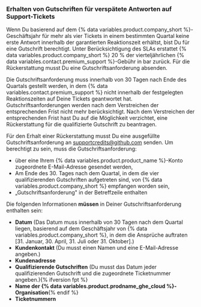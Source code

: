 
### Erhalten von Gutschriften für verspätete Antworten auf Support-Tickets

Wenn Du basierend auf dem {% data variables.product.company_short %}-Geschäftsjahr für mehr als vier Tickets in einem bestimmten Quartal keine erste Antwort innerhalb der garantierten Reaktionszeit erhältst, bist Du für eine Gutschrift berechtigt. Unter Berücksichtigung des SLAs erstattet {% data variables.product.company_short %} 20 % der vierteljährlichen {% data variables.contact.premium_support %}-Gebühr in bar zurück.  Für die Rückerstattung musst Du eine Gutschriftsanforderung absenden.

Die Gutschriftsanforderung muss innerhalb von 30 Tagen nach Ende des Quartals gestellt werden, in dem {% data variables.contact.premium_support %} nicht innerhalb der festgelegten Reaktionszeiten auf Deine Tickets geantwortet hat. Gutschriftsanforderungen werden nach dem Verstreichen der entsprechenden Frist nicht mehr berücksichtigt. Nach dem Verstreichen der entsprechenden Frist hast Du auf die Möglichkeit verzichtet, eine Rückerstattung für die qualifizierte Gutschrift zu beantragen.

Für den Erhalt einer Rückerstattung musst Du eine ausgefüllte Gutschriftsanforderung an <supportcredits@github.com> senden. Um berechtigt zu sein, muss die Gutschriftsanforderung:
- über eine Ihrem {% data variables.product.product_name %}-Konto zugeordnete E-Mail-Adresse gesendet werden,
- Am Ende des 30. Tages nach dem Quartal, in dem die vier qualifizierenden Gutschriften aufgetreten sind, von {% data variables.product.company_short %} empfangen worden sein,
- „Gutschriftsanforderung" in der Betreffzeile enthalten

Die folgenden Informationen **müssen** in Deiner Gutschriftsanforderung enthalten sein:
- **Datum** (Das Datum muss innerhalb von 30 Tagen nach dem Quartal liegen, basierend auf dem Geschäftsjahr von {% data variables.product.company_short %}, in dem die Ansprüche auftraten [31. Januar, 30. April, 31. Juli oder 31. Oktober].)
- **Kundenkontakt** (Du musst einen Namen und eine E-Mail-Adresse angeben.)
- **Kundenadresse**
- **Qualifizierende Gutschriften** (Du musst das Datum jeder qualifizierenden Gutschrift und die zugeordnete Ticketnummer angeben.){% ifversion fpt %}
- **Name der {% data variables.product.prodname_ghe_cloud %}-Organisation**{% endif %}
- **Ticketnummern**

